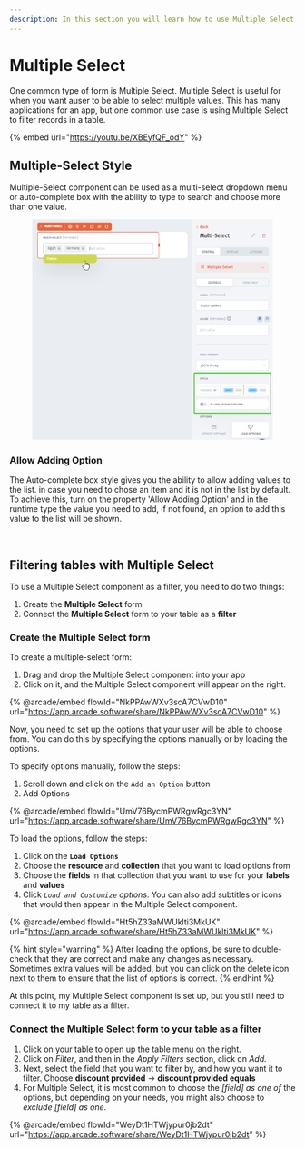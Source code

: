 ```yaml
---
description: In this section you will learn how to use Multiple Select
---
```


# Multiple Select

One common type of form is Multiple Select. Multiple Select is useful for when you want auser to be able to select multiple values. This has many applications for an app, but one common use case is using Multiple Select to filter records in a table.

{% embed url="https://youtu.be/XBEyfQF_odY" %}

## Multiple-Select Style &#x20;

Multiple-Select component can be used as a multi-select dropdown menu or auto-complete box with the ability to type to search and choose more than one value.

<figure><img src="../../../../.gitbook/assets/image (951).png" alt=""><figcaption></figcaption></figure>

### Allow Adding Option

The Auto-complete box style gives you the ability to allow adding values to the list. in case you need to chose an item and it is not in the list by default. \
To achieve this, turn on the property 'Allow Adding Option' and in the runtime type the value you need to add, if not found, an option to add this value to the list will be shown.

<figure><img src="broken-reference" alt=""><figcaption></figcaption></figure>

## Filtering tables with Multiple Select

To use a Multiple Select component as a filter, you need to do two things:

1. Create the **Multiple Select** form
2. Connect the **Multiple Select** form to your table as a **filter**

### Create the Multiple Select form

To create a multiple-select form:

1. Drag and drop the Multiple Select component into your app
2. Click on it, and the Multiple Select component will appear on the right.

{% @arcade/embed flowId="NkPPAwWXv3scA7CVwD10" url="https://app.arcade.software/share/NkPPAwWXv3scA7CVwD10" %}

Now, you need to set up the options that your user will be able to choose from. You can do this by specifying the options manually or by loading the options.

To specify options manually, follow the steps:

1. Scroll down and click on the `Add an Option` button
2. Add Options

{% @arcade/embed flowId="UmV76BycmPWRgwRgc3YN" url="https://app.arcade.software/share/UmV76BycmPWRgwRgc3YN" %}

To load the options, follow the steps:

1. Click on the **`Load Options`**
2. Choose the **resource** and **collection** that you want to load options from
3. Choose the **fields** in that collection that you want to use for your **labels** and **values**
4. Click _`Load and Customize` options_. You can also add subtitles or icons that would then appear in the Multiple Select component.

{% @arcade/embed flowId="Ht5hZ33aMWUklti3MkUK" url="https://app.arcade.software/share/Ht5hZ33aMWUklti3MkUK" %}

{% hint style="warning" %}
After loading the options, be sure to double-check that they are correct and make any changes as necessary. Sometimes extra values will be added, but you can click on the delete icon next to them to ensure that the list of options is correct.
{% endhint %}

At this point, my Multiple Select component is set up, but you still need to connect it to my table as a filter.

### Connect the Multiple Select form to your table as a filter

1. Click on your table to open up the table menu on the right.&#x20;
2. Click on _Filter_, and then in the _Apply Filters_ section, click on _Add._&#x20;
3. Next, select the field that you want to filter by, and how you want it to filter. Choose **discount provided** -> **discount provided equals**
4. For Multiple Select, it is most common to choose the _\[field] as one of_ the options, but depending on your needs, you might also choose to _exclude \[field] as one_.

{% @arcade/embed flowId="WeyDt1HTWjypur0jb2dt" url="https://app.arcade.software/share/WeyDt1HTWjypur0jb2dt" %}

